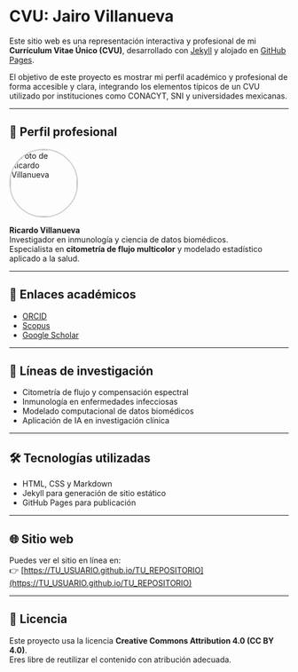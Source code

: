 # CVU: Jairo Villanueva

Este sitio web es una representación interactiva y profesional de mi **Currículum Vitae Único (CVU)**, desarrollado con [Jekyll](https://jekyllrb.com) y alojado en [GitHub Pages](https://pages.github.com/).

El objetivo de este proyecto es mostrar mi perfil académico y profesional de forma accesible y clara, integrando los elementos típicos de un CVU utilizado por instituciones como CONACYT, SNI y universidades mexicanas.

---

## 📸 Perfil profesional

<img src="assets/img/foto.jpg" alt="Foto de Ricardo Villanueva" width="120px" style="border-radius: 50%; border: 2px solid #ccc;" />

**Ricardo Villanueva**  
Investigador en inmunología y ciencia de datos biomédicos.  
Especialista en **citometría de flujo multicolor** y modelado estadístico aplicado a la salud.

---

## 🔗 Enlaces académicos

- [ORCID](https://orcid.org/0000-0000-0000-0000)
- [Scopus](https://www.scopus.com)
- [Google Scholar](https://scholar.google.com)

---

## 🔬 Líneas de investigación

- Citometría de flujo y compensación espectral
- Inmunología en enfermedades infecciosas
- Modelado computacional de datos biomédicos
- Aplicación de IA en investigación clínica

---

## 🛠 Tecnologías utilizadas

- HTML, CSS y Markdown
- Jekyll para generación de sitio estático
- GitHub Pages para publicación

---

## 🌐 Sitio web

Puedes ver el sitio en línea en:  
👉 [https://TU_USUARIO.github.io/TU_REPOSITORIO](https://TU_USUARIO.github.io/TU_REPOSITORIO)

---

## 📄 Licencia

Este proyecto usa la licencia **Creative Commons Attribution 4.0 (CC BY 4.0)**.  
Eres libre de reutilizar el contenido con atribución adecuada.

